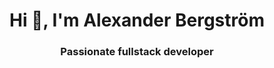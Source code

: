 <h1 align="center">Hi 👋, I'm Alexander Bergström</h1>
<h3 align="center">Passionate fullstack developer</h3>
